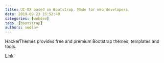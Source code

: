 ```yaml
---
title: UI-UX based on Bootstrap. Made for web developers.
date: 2019-09-23 15:52:40
categories: [webdev]
tags: [bootstrap]
authors: sedlav
---
```


HackerThemes provides free and premium Bootstrap themes, templates and tools.

[Link](https://hackerthemes.com/)
